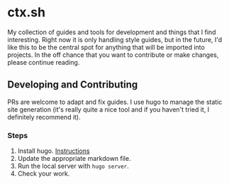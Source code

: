 # ctx.sh

My collection of guides and tools for development and things that I find interesting.  Right now it is only handling style guides, but in the future, I'd like this to be the central spot for anything that will be imported into projects.  In the off chance that you want to contribute or make changes, please continue reading.


## Developing and Contributing

PRs are welcome to adapt and fix guides.  I use hugo to manage the static site generation (it's really quite a nice tool and if you haven't tried it, I definitely recommend it).

### Steps

1. Install hugo.  [Instructions](https://gohugo.io/getting-started/installing/) 
2. Update the appropriate markdown file.
3. Run the local server with `hugo server`.
4. Check your work.